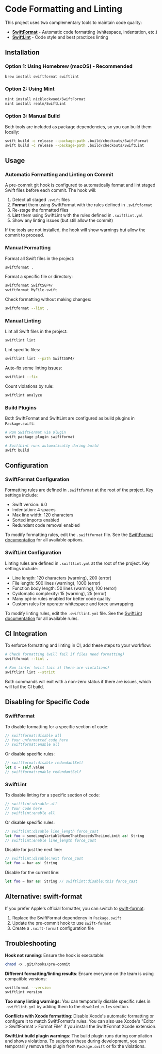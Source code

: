 # Code Formatting and Linting

This project uses two complementary tools to maintain code quality:
- **[SwiftFormat](https://github.com/nicklockwood/SwiftFormat)** - Automatic code formatting (whitespace, indentation, etc.)
- **[SwiftLint](https://github.com/realm/SwiftLint)** - Code style and best practices linting

## Installation

### Option 1: Using Homebrew (macOS) - Recommended

```bash
brew install swiftformat swiftlint
```

### Option 2: Using Mint

```bash
mint install nicklockwood/SwiftFormat
mint install realm/SwiftLint
```

### Option 3: Manual Build

Both tools are included as package dependencies, so you can build them locally:

```bash
swift build -c release --package-path .build/checkouts/SwiftFormat
swift build -c release --package-path .build/checkouts/SwiftLint
```

## Usage

### Automatic Formatting and Linting on Commit

A pre-commit git hook is configured to automatically format and lint staged Swift files before each commit. The hook will:

1. Detect all staged `.swift` files
2. **Format** them using SwiftFormat with the rules defined in `.swiftformat`
3. Re-stage the formatted files
4. **Lint** them using SwiftLint with the rules defined in `.swiftlint.yml`
5. Show any linting issues (but still allow the commit)

If the tools are not installed, the hook will show warnings but allow the commit to proceed.

### Manual Formatting

Format all Swift files in the project:

```bash
swiftformat .
```

Format a specific file or directory:

```bash
swiftformat SwiftSGP4/
swiftformat MyFile.swift
```

Check formatting without making changes:

```bash
swiftformat --lint .
```

### Manual Linting

Lint all Swift files in the project:

```bash
swiftlint lint
```

Lint specific files:

```bash
swiftlint lint --path SwiftSGP4/
```

Auto-fix some linting issues:

```bash
swiftlint --fix
```

Count violations by rule:

```bash
swiftlint analyze
```

### Build Plugins

Both SwiftFormat and SwiftLint are configured as build plugins in `Package.swift`:

```bash
# Run SwiftFormat via plugin
swift package plugin swiftformat

# SwiftLint runs automatically during build
swift build
```

## Configuration

### SwiftFormat Configuration

Formatting rules are defined in `.swiftformat` at the root of the project. Key settings include:

- Swift version: 6.0
- Indentation: 4 spaces
- Max line width: 120 characters
- Sorted imports enabled
- Redundant code removal enabled

To modify formatting rules, edit the `.swiftformat` file. See the [SwiftFormat documentation](https://github.com/nicklockwood/SwiftFormat#config-file) for all available options.

### SwiftLint Configuration

Linting rules are defined in `.swiftlint.yml` at the root of the project. Key settings include:

- Line length: 120 characters (warning), 200 (error)
- File length: 500 lines (warning), 1000 (error)
- Function body length: 50 lines (warning), 100 (error)
- Cyclomatic complexity: 15 (warning), 25 (error)
- Many opt-in rules enabled for better code quality
- Custom rules for operator whitespace and force unwrapping

To modify linting rules, edit the `.swiftlint.yml` file. See the [SwiftLint documentation](https://realm.github.io/SwiftLint/) for all available rules.

## CI Integration

To enforce formatting and linting in CI, add these steps to your workflow:

```bash
# Check formatting (will fail if files need formatting)
swiftformat --lint .

# Run linter (will fail if there are violations)
swiftlint lint --strict
```

Both commands will exit with a non-zero status if there are issues, which will fail the CI build.

## Disabling for Specific Code

### SwiftFormat

To disable formatting for a specific section of code:

```swift
// swiftformat:disable all
// Your unformatted code here
// swiftformat:enable all
```

Or disable specific rules:

```swift
// swiftformat:disable redundantSelf
let x = self.value
// swiftformat:enable redundantSelf
```

### SwiftLint

To disable linting for a specific section of code:

```swift
// swiftlint:disable all
// Your code here
// swiftlint:enable all
```

Or disable specific rules:

```swift
// swiftlint:disable line_length force_cast
let foo = someLongVariableNameThatExceedsTheLineLimit as! String
// swiftlint:enable line_length force_cast
```

Disable for just the next line:

```swift
// swiftlint:disable:next force_cast
let foo = bar as! String
```

Disable for the current line:

```swift
let foo = bar as! String // swiftlint:disable:this force_cast
```

## Alternative: swift-format

If you prefer Apple's official formatter, you can switch to [swift-format](https://github.com/apple/swift-format):

1. Replace the SwiftFormat dependency in `Package.swift`
2. Update the pre-commit hook to use `swift-format`
3. Create a `.swift-format` configuration file

## Troubleshooting

**Hook not running**: Ensure the hook is executable:
```bash
chmod +x .git/hooks/pre-commit
```

**Different formatting/linting results**: Ensure everyone on the team is using compatible versions:
```bash
swiftformat --version
swiftlint version
```

**Too many linting warnings**: You can temporarily disable specific rules in `.swiftlint.yml` by adding them to the `disabled_rules` section.

**Conflicts with Xcode formatting**: Disable Xcode's automatic formatting or configure it to match SwiftFormat's rules. You can also use Xcode's "Editor > SwiftFormat > Format File" if you install the SwiftFormat Xcode extension.

**SwiftLint build plugin warnings**: The build plugin runs during compilation and shows violations. To suppress these during development, you can temporarily remove the plugin from `Package.swift` or fix the violations.
